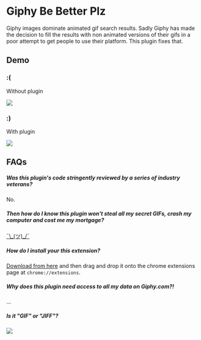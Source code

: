 # Giphy Be Better Plz

Giphy images dominate animated gif search results. Sadly Giphy has made the decision to fill the results with non animated versions of their gifs in a poor attempt to get people to use their platform. This plugin fixes that.

## Demo

### :(

Without plugin

![](https://i.imgur.com/i5eQgE7.gif)

### :)

With plugin

![](https://i.imgur.com/J3pD2DX.gif)

## FAQs

##### Was this plugin's code stringently reviewed by a series of industry veterans?
No.

##### Then how do I know this plugin won't steal all my secret GIFs, crash my computer and cost me my mortgage?
[¯\\\_(ツ)\_/¯ ](https://github.com/templaedhel/giphy-be-better-plz/blob/master/background.js)

##### How do I install your this extension?
[Download from here](https://github.com/templaedhel/giphy-be-better-plz/blob/master/giphy-be-better-plz.crx?raw=true) and then drag and drop it onto the chrome extensions page at `chrome://extensions`.

##### Why does this plugin need access to all my data on Giphy.com?!
...

##### Is it "GIF" or "JIFF"?
![](http://i.imgur.com/BLVOep9.gif)

